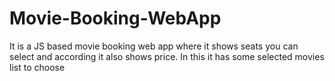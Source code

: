 # Movie-Booking-WebApp
It is a JS based movie booking web app where it shows seats you can select and according it also shows price. In this it has some selected movies list to choose
